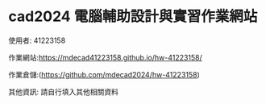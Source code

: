 # cad2024 電腦輔助設計與實習作業網站

使用者: 41223158

作業網站:https://mdecad41223158.github.io/hw-41223158/

作業倉儲:(https://github.com/mdecad2024/hw-41223158)

其他資訊: 請自行填入其他相關資料
